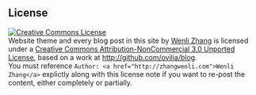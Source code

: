 ## License

<a rel="license" href="http://creativecommons.org/licenses/by-nc/3.0/">
    <img alt="Creative Commons License" style="border-width:0" src="http://i.creativecommons.org/l/by-nc/3.0/88x31.png" />
</a>
<div><span xmlns:dct="http://purl.org/dc/terms/" href="http://purl.org/dc/dcmitype/Text" property="dct:title" rel="dct:type">Website theme and every blog post in this site</span> by <a xmlns:cc="http://creativecommons.org/ns#" href="http://zhangwenli.com" property="cc:attributionName" rel="cc:attributionURL">Wenli Zhang</a> is licensed under a <a rel="license" href="http://creativecommons.org/licenses/by-nc/3.0/">Creative Commons Attribution-NonCommercial 3.0 Unported License</a>, based on a work at <a xmlns:dct="http://purl.org/dc/terms/" href="http://github.com/ovilia/blog" rel="dct:source">http://github.com/ovilia/blog</a>. </div>
<div>You must reference <code>Author: &lt;a href=&quot;http://zhangwenli.com&quot;&gt;Wenli Zhang&lt;/a&gt;</code> explictly along with this license note if you want to re-post the content, either completely or partially.</div>
